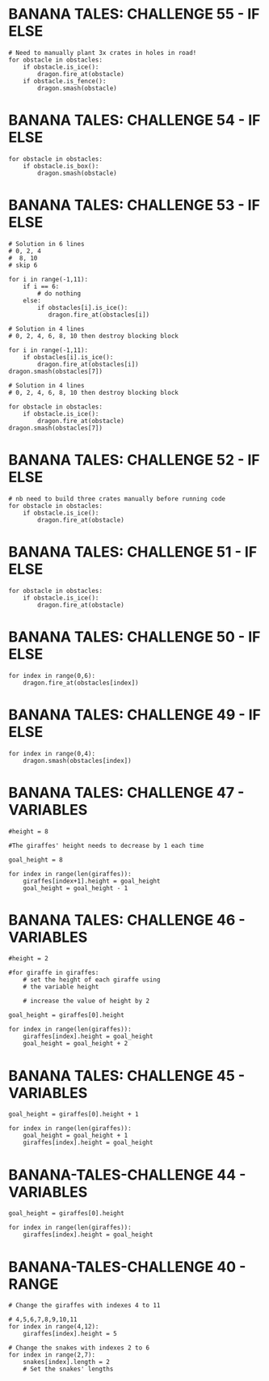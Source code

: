 # BANANA TALES: CHALLENGE 55 - IF ELSE
````
# Need to manually plant 3x crates in holes in road!
for obstacle in obstacles:
    if obstacle.is_ice():
        dragon.fire_at(obstacle)
    if obstacle.is_fence():
        dragon.smash(obstacle)
````

# BANANA TALES: CHALLENGE 54 - IF ELSE
````
for obstacle in obstacles:
    if obstacle.is_box():
        dragon.smash(obstacle)
````



# BANANA TALES: CHALLENGE 53 - IF ELSE

````
# Solution in 6 lines
# 0, 2, 4 
#  8, 10
# skip 6

for i in range(-1,11):
    if i == 6:
        # do nothing
    else:
        if obstacles[i].is_ice():
           dragon.fire_at(obstacles[i])
````

````
# Solution in 4 lines
# 0, 2, 4, 6, 8, 10 then destroy blocking block

for i in range(-1,11):
    if obstacles[i].is_ice():
        dragon.fire_at(obstacles[i])
dragon.smash(obstacles[7])

````
````
# Solution in 4 lines
# 0, 2, 4, 6, 8, 10 then destroy blocking block

for obstacle in obstacles:
    if obstacle.is_ice():
        dragon.fire_at(obstacle)
dragon.smash(obstacles[7])
````




# BANANA TALES: CHALLENGE 52 - IF ELSE
````
# nb need to build three crates manually before running code
for obstacle in obstacles:
    if obstacle.is_ice():
        dragon.fire_at(obstacle)
````

# BANANA TALES: CHALLENGE 51 - IF ELSE
````
for obstacle in obstacles:
    if obstacle.is_ice():
        dragon.fire_at(obstacle)
````

# BANANA TALES: CHALLENGE 50 - IF ELSE
````
for index in range(0,6):
    dragon.fire_at(obstacles[index])
````



# BANANA TALES: CHALLENGE 49 - IF ELSE
````
for index in range(0,4):
    dragon.smash(obstacles[index])
````

# BANANA TALES: CHALLENGE 47 - VARIABLES
````
#height = 8

#The giraffes' height needs to decrease by 1 each time
    
goal_height = 8

for index in range(len(giraffes)):
    giraffes[index+1].height = goal_height 
    goal_height = goal_height - 1
````
# BANANA TALES: CHALLENGE 46 - VARIABLES

````
#height = 2

#for giraffe in giraffes:
    # set the height of each giraffe using
    # the variable height
    
    # increase the value of height by 2
    
goal_height = giraffes[0].height

for index in range(len(giraffes)):
    giraffes[index].height = goal_height 
    goal_height = goal_height + 2
````

# BANANA TALES: CHALLENGE 45 - VARIABLES

````
goal_height = giraffes[0].height + 1

for index in range(len(giraffes)):
    goal_height = goal_height + 1
    giraffes[index].height = goal_height 

````


# BANANA-TALES-CHALLENGE 44 - VARIABLES

````
goal_height = giraffes[0].height

for index in range(len(giraffes)):
    giraffes[index].height = goal_height      
````



# BANANA-TALES-CHALLENGE 40 - RANGE  
```
# Change the giraffes with indexes 4 to 11

# 4,5,6,7,8,9,10,11
for index in range(4,12):
    giraffes[index].height = 5
    
# Change the snakes with indexes 2 to 6
for index in range(2,7):
    snakes[index].length = 2
    # Set the snakes' lengths





